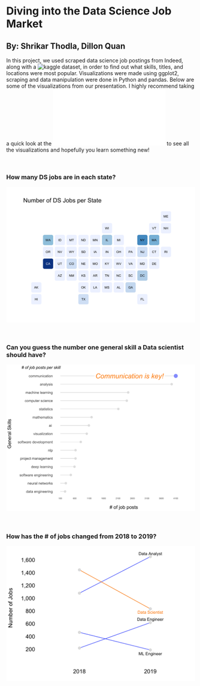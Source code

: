 # Diving into the Data Science Job Market
## By: Shrikar Thodla, Dillon Quan


In this project, we used scraped data science job postings from Indeed, along with a ![kaggle dataset](https://www.kaggle.com/sl6149/data-scientist-job-market-in-the-us), in order to find out what skills, titles, and locations were most popular. Visualizations were made using ggplot2, scraping and data manipulation were done in Python and pandas. Below are some of the visualizations from our presentation. I highly recommend taking a quick look at the ![full presentation](MSDS_EDA_Final_Presentation_Dillon_Shrikar.pdf) to see all the visualizations and hopefully you learn something new!
  
<br>

### How many DS jobs are in each state?
![Statebins](/images/statebins.png)

<br>

### Can you guess the number one general skill a Data scientist should have?
![Comm](/images/comm.png)

<br>

### How has the # of jobs changed from 2018 to 2019?
![Slope](/images/slope.png)
